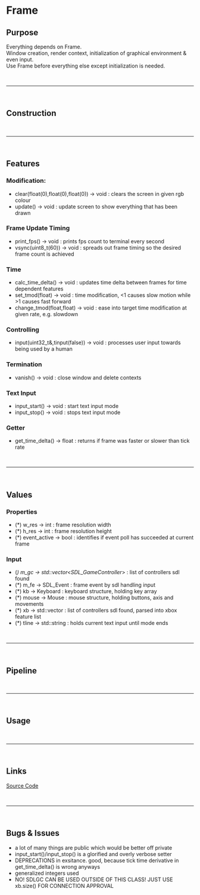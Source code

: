# Frame

## Purpose

Everything depends on Frame. \
Window creation, render context, initialization of graphical environment & even input. \
Use Frame before everything else except initialization is needed.

<br>

***

<br>

## Construction

<br>

***

<br>

## Features

### Modification:

- clear(float(0),float(0),float(0)) -> void : clears the screen in given rgb colour
- update() -> void : update screen to show everything that has been drawn

### Frame Update Timing

- print_fps() -> void : prints fps count to terminal every second
- vsync(uint8_t(60)) -> void : spreads out frame timing so the desired frame count is achieved

### Time

- calc_time_delta() -> void : updates time delta between frames for time dependent features
- set_tmod(float) -> void : time modification, <1 causes slow motion while >1 causes fast forward
- change_tmod(float,float) -> void : ease into target time modification at given rate, e.g. slowdown

### Controlling

- input(uint32_t&,tinput(false)) -> void : processes user input towards being used by a human

### Termination

- vanish() -> void : close window and delete contexts

### Text Input

- input_start() -> void : start text input mode
- input_stop() -> void : stops text input mode

### Getter

- get_time_delta() -> float : returns if frame was faster or slower than tick rate

<br>

***

<br>

## Values

### Properties

- (*) w_res -> int : frame resolution width
- (*) h_res -> int : frame resolution height
- (*) event_active -> bool : identifies if event poll has succeeded at current frame

### Input

- (*) m_gc -> std::vector<SDL_GameController*> : list of controllers sdl found
- (*) m_fe -> SDL_Event : frame event by sdl handling input
- (*) kb -> Keyboard : keyboard structure, holding key array
- (*) mouse -> Mouse : mouse structure, holding buttons, axis and movements
- (*) xb -> std::vector<XBox> : list of controllers sdl found, parsed into xbox feature list
- (*) tline -> std::string : holds current text input until mode ends

<br>

***

<br>

## Pipeline

<br>

***

<br>

## Usage

<br>

***

<br>

## Links

[Source Code](../../ccb/frm/frame.cpp)

<br>

***

<br>

## Bugs & Issues

- a lot of many things are public which would be better off private
- input_start()/input_stop() is a glorified and overly verbose setter
- DEPRECATIONS in exsitance. good, because tick time derivative in get_time_delta() is wrong anyways
- generalized integers used
- NO! SDLGC CAN BE USED OUTSIDE OF THIS CLASS! JUST USE xb.size() FOR CONNECTION APPROVAL